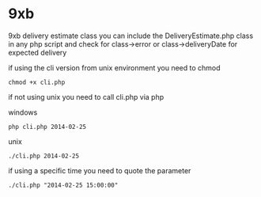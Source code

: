 9xb
===

9xb delivery estimate class
you can include the DeliveryEstimate.php class in any php script and check for class->error or class->deliveryDate for expected delivery

if using the cli version from unix environment you need to chmod
```
chmod +x cli.php
```
if not using unix you need to call cli.php via php

windows
```
php cli.php 2014-02-25
```

unix
```
./cli.php 2014-02-25
```

if using a specific time you need to quote the parameter
```
./cli.php "2014-02-25 15:00:00"
```
